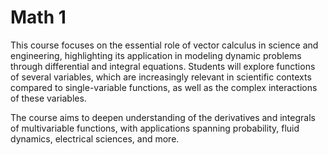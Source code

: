 # Math 1

This course focuses on the essential role of vector calculus in science and engineering, highlighting its application in modeling dynamic problems through differential and integral equations. Students will explore functions of several variables, which are increasingly relevant in scientific contexts compared to single-variable functions, as well as the complex interactions of these variables.

The course aims to deepen understanding of the derivatives and integrals of multivariable functions, with applications spanning probability, fluid dynamics, electrical sciences, and more. 

